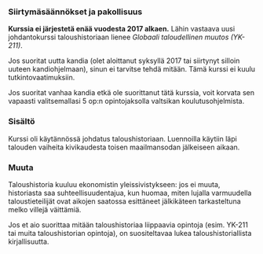 ### Siirtymäsäännökset ja pakollisuus

**Kurssia ei järjestetä enää vuodesta 2017 alkaen.** Lähin vastaava uusi johdantokurssi taloushistoriaan lienee *Globaali taloudellinen muutos (YK-211)*.

Jos suoritat uutta kandia (olet aloittanut syksyllä 2017 tai siirtynyt silloin uuteen kandiohjelmaan), sinun ei tarvitse tehdä mitään. Tämä kurssi ei kuulu tutkintovaatimuksiin.

Jos suoritat vanhaa kandia etkä ole suorittanut tätä kurssia, voit korvata sen vapaasti valitsemallasi 5 op:n opintojaksolla valtsikan koulutusohjelmista.

### Sisältö

Kurssi oli käytännössä johdatus taloushistoriaan. Luennoilla käytiin läpi talouden vaiheita kivikaudesta toisen maailmansodan jälkeiseen aikaan.

### Muuta

Taloushistoria kuuluu ekonomistin yleissivistykseen: jos ei muuta, historiasta saa suhteellisuudentajua, kun huomaa, miten lujalla varmuudella taloustieteilijät ovat aikojen saatossa esittäneet jälkikäteen tarkasteltuna melko villejä väittämiä. 

Jos et aio suorittaa mitään taloushistoriaa liippaavia opintoja (esim. YK-211 tai muita taloushistorian opintoja), on suositeltavaa lukea taloushistoriallista kirjallisuutta.